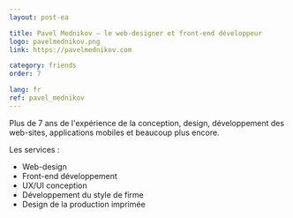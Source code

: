 ```yaml
---
layout: post-ea

title: Pavel Mednikov — le web-designer et front-end développeur
logo: pavelmednikov.png
link: https://pavelmednikov.com

category: friends
order: 7

lang: fr
ref: pavel_mednikov
---
```


Plus de 7 ans de l'expérience de la conception, design, développement des web-sites, applications mobiles et beaucoup plus encore.

Les services :
  - Web-design
  - Front-end développement
  - UX/UI conception
  - Développement du style de firme
  - Design de la production imprimée
